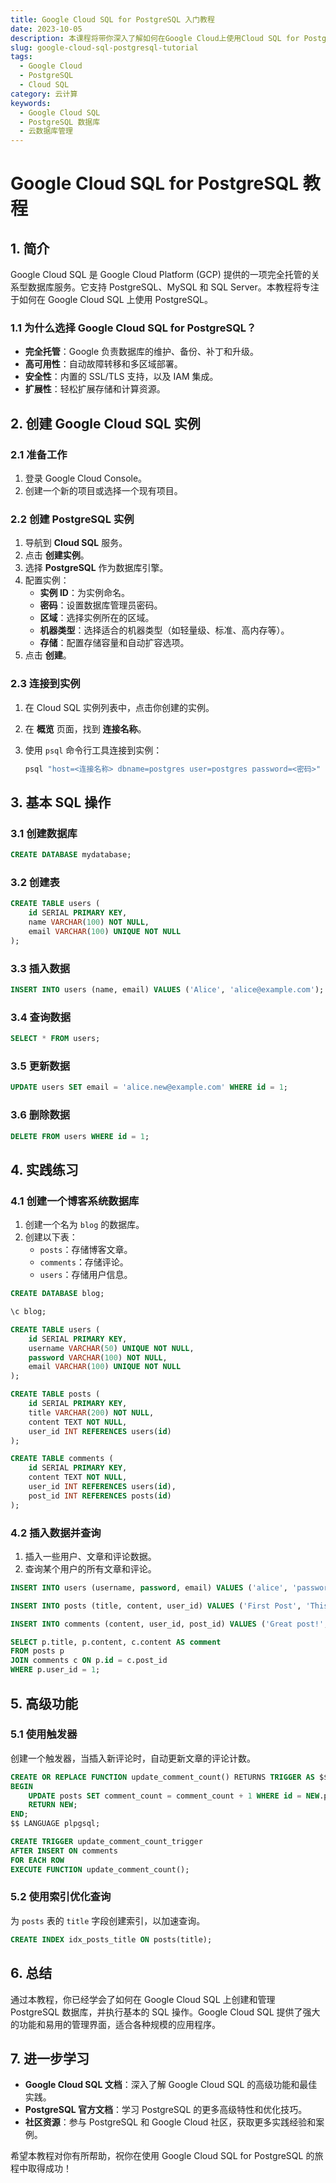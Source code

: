```yaml
---
title: Google Cloud SQL for PostgreSQL 入门教程
date: 2023-10-05
description: 本课程将带你深入了解如何在Google Cloud上使用Cloud SQL for PostgreSQL，包括数据库设置、管理、优化和安全最佳实践。
slug: google-cloud-sql-postgresql-tutorial
tags:
  - Google Cloud
  - PostgreSQL
  - Cloud SQL
category: 云计算
keywords:
  - Google Cloud SQL
  - PostgreSQL 数据库
  - 云数据库管理
---
```


# Google Cloud SQL for PostgreSQL 教程

## 1. 简介

Google Cloud SQL 是 Google Cloud Platform (GCP) 提供的一项完全托管的关系型数据库服务。它支持 PostgreSQL、MySQL 和 SQL Server。本教程将专注于如何在 Google Cloud SQL 上使用 PostgreSQL。

### 1.1 为什么选择 Google Cloud SQL for PostgreSQL？

- **完全托管**：Google 负责数据库的维护、备份、补丁和升级。
- **高可用性**：自动故障转移和多区域部署。
- **安全性**：内置的 SSL/TLS 支持，以及 IAM 集成。
- **扩展性**：轻松扩展存储和计算资源。

## 2. 创建 Google Cloud SQL 实例

### 2.1 准备工作

1. 登录 Google Cloud Console。
2. 创建一个新的项目或选择一个现有项目。

### 2.2 创建 PostgreSQL 实例

1. 导航到 **Cloud SQL** 服务。
2. 点击 **创建实例**。
3. 选择 **PostgreSQL** 作为数据库引擎。
4. 配置实例：
   - **实例 ID**：为实例命名。
   - **密码**：设置数据库管理员密码。
   - **区域**：选择实例所在的区域。
   - **机器类型**：选择适合的机器类型（如轻量级、标准、高内存等）。
   - **存储**：配置存储容量和自动扩容选项。
5. 点击 **创建**。

### 2.3 连接到实例

1. 在 Cloud SQL 实例列表中，点击你创建的实例。
2. 在 **概览** 页面，找到 **连接名称**。
3. 使用 `psql` 命令行工具连接到实例：

   ```bash
   psql "host=<连接名称> dbname=postgres user=postgres password=<密码>"
   ```

## 3. 基本 SQL 操作

### 3.1 创建数据库

```sql
CREATE DATABASE mydatabase;
```

### 3.2 创建表

```sql
CREATE TABLE users (
    id SERIAL PRIMARY KEY,
    name VARCHAR(100) NOT NULL,
    email VARCHAR(100) UNIQUE NOT NULL
);
```

### 3.3 插入数据

```sql
INSERT INTO users (name, email) VALUES ('Alice', 'alice@example.com');
```

### 3.4 查询数据

```sql
SELECT * FROM users;
```

### 3.5 更新数据

```sql
UPDATE users SET email = 'alice.new@example.com' WHERE id = 1;
```

### 3.6 删除数据

```sql
DELETE FROM users WHERE id = 1;
```

## 4. 实践练习

### 4.1 创建一个博客系统数据库

1. 创建一个名为 `blog` 的数据库。
2. 创建以下表：
   - `posts`：存储博客文章。
   - `comments`：存储评论。
   - `users`：存储用户信息。

```sql
CREATE DATABASE blog;

\c blog;

CREATE TABLE users (
    id SERIAL PRIMARY KEY,
    username VARCHAR(50) UNIQUE NOT NULL,
    password VARCHAR(100) NOT NULL,
    email VARCHAR(100) UNIQUE NOT NULL
);

CREATE TABLE posts (
    id SERIAL PRIMARY KEY,
    title VARCHAR(200) NOT NULL,
    content TEXT NOT NULL,
    user_id INT REFERENCES users(id)
);

CREATE TABLE comments (
    id SERIAL PRIMARY KEY,
    content TEXT NOT NULL,
    user_id INT REFERENCES users(id),
    post_id INT REFERENCES posts(id)
);
```

### 4.2 插入数据并查询

1. 插入一些用户、文章和评论数据。
2. 查询某个用户的所有文章和评论。

```sql
INSERT INTO users (username, password, email) VALUES ('alice', 'password123', 'alice@example.com');

INSERT INTO posts (title, content, user_id) VALUES ('First Post', 'This is my first post.', 1);

INSERT INTO comments (content, user_id, post_id) VALUES ('Great post!', 1, 1);

SELECT p.title, p.content, c.content AS comment
FROM posts p
JOIN comments c ON p.id = c.post_id
WHERE p.user_id = 1;
```

## 5. 高级功能

### 5.1 使用触发器

创建一个触发器，当插入新评论时，自动更新文章的评论计数。

```sql
CREATE OR REPLACE FUNCTION update_comment_count() RETURNS TRIGGER AS $$
BEGIN
    UPDATE posts SET comment_count = comment_count + 1 WHERE id = NEW.post_id;
    RETURN NEW;
END;
$$ LANGUAGE plpgsql;

CREATE TRIGGER update_comment_count_trigger
AFTER INSERT ON comments
FOR EACH ROW
EXECUTE FUNCTION update_comment_count();
```

### 5.2 使用索引优化查询

为 `posts` 表的 `title` 字段创建索引，以加速查询。

```sql
CREATE INDEX idx_posts_title ON posts(title);
```

## 6. 总结

通过本教程，你已经学会了如何在 Google Cloud SQL 上创建和管理 PostgreSQL 数据库，并执行基本的 SQL 操作。Google Cloud SQL 提供了强大的功能和易用的管理界面，适合各种规模的应用程序。

## 7. 进一步学习

- **Google Cloud SQL 文档**：深入了解 Google Cloud SQL 的高级功能和最佳实践。
- **PostgreSQL 官方文档**：学习 PostgreSQL 的更多高级特性和优化技巧。
- **社区资源**：参与 PostgreSQL 和 Google Cloud 社区，获取更多实践经验和案例。

希望本教程对你有所帮助，祝你在使用 Google Cloud SQL for PostgreSQL 的旅程中取得成功！
